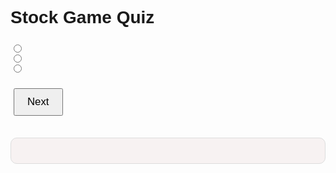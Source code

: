 <html>
<head>
<style>
body {
    font-family: Arial, sans-serif;
}
#quiz {
    margin-bottom: 30px;
}
#quiz h1 {
    font-weight: bold;
    margin-bottom: 20px;
}
#quiz h2 {
    font-size: 1.2em;
}
.question {
    margin: 20px 0;
}
.answers {
    margin-bottom: 20px;
}
#submit, #restart {
    font-size: 1.2em;
    padding: 10px 20px;
    margin: 5px;
}
#results {
    font-weight: bold;
    background: #f7f2f2;
    padding: 20px;
    margin-top: 10px;
    border: 1px solid #ddd;
    border-radius: 10px;
}
#wrongAnswers {
    margin-top: 20px;
}
</style>
</head>
<body>
<div id="quiz">
    <h1>Stock Game Quiz</h1>
    <img id="questionImage" src="" alt="question image" style="display: none;">
    <h2 id="question"></h2>
    <div class="answers">
        <input type="radio" name="answer" id="a" value="a">
        <label for="a" id="a_text"></label><br>
        <input type="radio" name="answer" id="b" value="b">
        <label for="b" id="b_text"></label><br>
        <input type="radio" name="answer" id="c" value="c">
        <label for="c" id="c_text"></label><br>
    </div>
    <button id="submit">Next</button>
</div>
<div id="results"></div>
<div id="wrongAnswers"></div>
<button id="restart" style="display:none;">Restart</button>
<script>
var currentQuestion = 0;
var score = 0;
var wrongAnswers = [];
var questions = [
   {
       question: 'What does IPO stand for?',
       answers: {
           a: 'Initial Public Offering',
           b: 'Internal Price Options',
           c: 'Intelligent Personal Object'
       },
       correctAnswer: 'a'
   },
   {
       question: 'What is a bull market?',
       answers: {
           a: 'A market in decline',
           b: 'A market on the rise',
           c: 'A market with a lot of trading activity'
       },
       correctAnswer: 'b'
   },
   {
       question: 'What is a bear market?',
       answers: {
           a: 'A market on the rise',
           b: 'A market in decline',
           c: 'A market with a lot of trading activity'
       },
       correctAnswer: 'b'
   },
   {
       question: 'What is a dividend?',
       answers: {
           a: 'A debt instrument',
           b: 'A share in a company\'s profits',
           c: 'A financial derivative'
       },
       correctAnswer: 'b'
   },
   {
       question: 'What is the role of a stockbroker?',
       answers: {
           a: 'To oversee corporate mergers',
           b: 'To trade stocks on behalf of clients',
           c: 'To regulate the stock market'
       },
       correctAnswer: 'b'
   },
   {
       question: 'What is market capitalization?',
       answers: {
           a: 'The total value of a company\'s outstanding shares',
           b: 'The cost of buying shares in the market',
           c: 'The profit margin of a company'
       },
       correctAnswer: 'a'
   },
   {
       question: 'What does NASDAQ stand for?',
       answers: {
           a: 'National Association of Securities Dealers Automated Quotations',
           b: 'New York Stock Dealers Association Quotations',
           c: 'National Association of Stock Dealers Automatic Questions'
       },
       correctAnswer: 'a'
   },
   {
       question: 'What is a Blue Chip stock?',
       answers: {
           a: 'A stock from a large, nationally recognized and well-established company',
           b: 'A stock from a small, innovative and new company',
           c: 'A stock that gives high dividends'
       },
       correctAnswer: 'a'
   },
   {
       question: 'What is a short selling?',
       answers: {
           a: 'Selling a stock you own and hope to buy back at a lower price',
           b: 'Selling a stock you do not own and hope to buy back at a lower price',
           c: 'Selling a stock just after buying it'
       },
       correctAnswer: 'b'
   },
   {
       question: 'What is a mutual fund?',
       answers: {
           a: 'A fund that ensures mutual benefits for all stockholders',
           b: 'A collection of stocks, bonds, or other securities owned by a group of investors and managed by a professional investment company',
           c: 'A fund that invests in real estate only'
       },
       correctAnswer: 'b'
   },
   {
       question: 'What is a hedge fund?',
       answers: {
           a: 'A fund that invests in agricultural products',
           b: 'A fund that only invests in safe and risk-free assets',
           c: 'A private investment structure that employs complex strategies to generate high returns, often more risky'
       },
       correctAnswer: 'c'
   },
   {
       question: 'What does ETF stand for?',
       answers: {
           a: 'Exchange-Traded Fund',
           b: 'Equity Transfer Facility',
           c: 'Exchange Transaction Fee'
       },
       correctAnswer: 'a'
   },
   {
   question: 'What is a stock split?',
   answers: {
       a: 'A strategy used by companies to decrease the price of individual shares by increasing the number of shares',
       b: 'A strategy used by companies to increase the price of individual shares by decreasing the number of shares',
       c: 'A situation where a company divides its assets equally among shareholders'
   },
   correctAnswer: 'a'
   },
   {
       question: 'Here is a graph of a stock. What does the pattern represent?',
       answers: {
           a: 'Bullish trend',
           b: 'Bearish trend',
           c: 'Consolidation phase'
       },
       imageURL: 'https://a.c-dn.net/c/content/dam/publicsites/igcom/uk/images/ContentImage/Cup%20and%20handle.png',
       correctAnswer: 'a'
   },
   {
       question: 'What type of candlestick pattern is this?',
       answers: {
           a: 'Hammer',
           b: 'Shooting Star',
           c: 'Doji'
       },
       imageURL: 'https://www.adigitalblogger.com/wp-content/uploads/shooting-star.png',
       correctAnswer: 'b'
   },
   {
       question: 'What does this type of volume pattern suggest?',
       answers: {
           a: 'Strong buying interest',
           b: 'Strong selling pressure',
           c: 'Low trading activity'
       },
       imageURL: 'https://school.stockcharts.com/lib/exe/fetch.php?media=chart_analysis:candlestick_bearish_reversal_patterns:bearrev1-nke-bearengresist.png',
       correctAnswer: 'b'
   },
       {
       question: 'What is this chart pattern called?',
       answers: {
           a: 'Head and Shoulders',
           b: 'Double Top',
           c: 'Cup and Handle'
       },
       imageURL: 'https://encrypted-tbn0.gstatic.com/images?q=tbn:ANd9GcQBIT6kGYcWe6G9QB6j7dPEAPLxVGFHk7tidA&usqp=CAU',
       correctAnswer: 'a'
   },
   {
       question: 'What is this candlestick pattern called?',
       answers: {
           a: 'Bullish Engulfing',
           b: 'Doji',
           c: 'Bearish Engulfing'
       },
       imageURL: 'https://a.c-dn.net/c/content/dam/publicsites/igcom/uk/images/ContentImage/doji%20patterns@2x%20(002).png',
       correctAnswer: 'b'
   },
   {
       question: 'What does this volume pattern suggest?',
       answers: {
           a: 'Market Consolidation',
           b: 'Buying Pressure',
           c: 'Selling Pressure'
       },
       imageURL: 'https://www.marketvolume.com/vsa/img/upthrust-bar.png',
       correctAnswer: 'c'
   },
   {
       question: 'What is this chart pattern called?',
       answers: {
           a: 'Falling Wedge',
           b: 'Rising Wedge',
           c: 'Bull Flag'
       },
       imageURL: 'https://bpcdn.co/images/2016/05/grade7-falling-wedge-reversal-before.png',
       correctAnswer: 'a'
   },
   {
       question: 'What does this type of candlestick pattern suggest?',
       answers: {
           a: 'Bullish Reversal',
           b: 'Bearish Reversal',
           c: 'Market Consolidation'
       },
       imageURL: 'https://www.incrediblecharts.com/images/png_images/sna_stock_screen_consolidation.png',
       correctAnswer: 'c'
   },
   {
       question: 'What is this chart pattern called?',
       answers: {
           a: 'Bull Flag',
           b: 'Bear Flag',
           c: 'Pennant'
       },
       imageURL: 'https://media.warriortrading.com/2020/07/28111357/shutterstock_1407751412.jpg',
       correctAnswer: 'c'
   },
   {
       question: 'What does this volume pattern suggest?',
       answers: {
           a: 'Buying Pressure',
           b: 'Selling Pressure',
           c: 'Market Consolidation'
       },
       imageURL: 'https://qph.cf2.quoracdn.net/main-qimg-a823fdcc41eed80a908f407dfb04ebf0-pjlq',
       correctAnswer: 'a'
   }
];
function shuffleArray(array) {
   for (var i = array.length - 1; i > 0; i--) {
       var j = Math.floor(Math.random() * (i + 1));
       var temp = array[i];
       array[i] = array[j];
       array[j] = temp;
   }
   return array;
}
function selectRandomQuestions() {
   var randomizedQuestions = shuffleArray(questions);
   return randomizedQuestions.slice(0, 10);
}
var selectedQuestions = selectRandomQuestions();
function showQuestion() {
   var q = selectedQuestions[currentQuestion];
   document.getElementById('question').textContent = q.question;
   document.getElementById('a_text').textContent = q.answers.a;
   document.getElementById('b_text').textContent = q.answers.b;
   document.getElementById('c_text').textContent = q.answers.c;
   var questionImage = document.getElementById('questionImage');
   if (q.imageURL) {
       questionImage.src = q.imageURL;
       questionImage.style.display = '';
   } else {
       questionImage.style.display = 'none';
   }
    var inputs = document.getElementsByName('answer');
    for(var i = 0; i < inputs.length; i++) {
        inputs[i].checked = false;
    }
}
function checkAnswer() {
    var selectedAnswer = document.querySelector('input[name="answer"]:checked').value;
    if (selectedAnswer === selectedQuestions[currentQuestion].correctAnswer) {
        score++;
    } else {
        wrongAnswers.push({
            question: selectedQuestions[currentQuestion].question,
            correctAnswer: selectedQuestions[currentQuestion].answers[selectedQuestions[currentQuestion].correctAnswer]
        });
    }
    currentQuestion++;
    if (currentQuestion >= selectedQuestions.length) {
        showResults();
    } else {
        showQuestion();
    }
}
function showResults() {
    document.getElementById('quiz').style.display = 'none';
    document.getElementById('results').style.display = 'block';
    document.getElementById('results').textContent = 'You scored ' + score + ' out of ' + selectedQuestions.length + '.';
    document.getElementById('restart').style.display = 'block';
    if (wrongAnswers.length > 0) {
        var wrongAnswersDiv = document.getElementById('wrongAnswers');
        wrongAnswersDiv.innerHTML = '<h2>Incorrect Answers:</h2>';
        for (var i = 0; i < wrongAnswers.length; i++) {
            wrongAnswersDiv.innerHTML += '<h3>' + wrongAnswers[i].question + '</h3>';
            wrongAnswersDiv.innerHTML += '<p>Correct answer: ' + wrongAnswers[i].correctAnswer + '</p>';
        }
    }
}
function restartQuiz() {
    currentQuestion = 0;
    score = 0;
    wrongAnswers = [];
    selectedQuestions = selectRandomQuestions();
    document.getElementById('quiz').style.display = 'block';
    document.getElementById('results').style.display = 'none';
    document.getElementById('restart').style.display = 'none';
    document.getElementById('wrongAnswers').innerHTML = '';
    showQuestion();
}
document.getElementById('submit').addEventListener('click', checkAnswer);
document.getElementById('restart').addEventListener('click', restartQuiz);
showQuestion();
</script>
</body>
</html>
